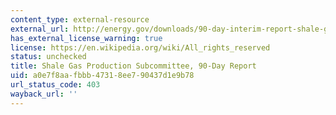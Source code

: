 ```yaml
---
content_type: external-resource
external_url: http://energy.gov/downloads/90-day-interim-report-shale-gas-production-secretary-energy-advisory-board
has_external_license_warning: true
license: https://en.wikipedia.org/wiki/All_rights_reserved
status: unchecked
title: Shale Gas Production Subcommittee, 90-Day Report
uid: a0e7f8aa-fbbb-4731-8ee7-90437d1e9b78
url_status_code: 403
wayback_url: ''
---
```

